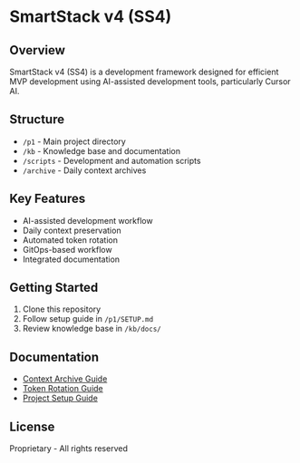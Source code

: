 # SmartStack v4 (SS4)

## Overview
SmartStack v4 (SS4) is a development framework designed for efficient MVP development using AI-assisted development tools, particularly Cursor AI.

## Structure
- `/p1` - Main project directory
- `/kb` - Knowledge base and documentation
- `/scripts` - Development and automation scripts
- `/archive` - Daily context archives

## Key Features
- AI-assisted development workflow
- Daily context preservation
- Automated token rotation
- GitOps-based workflow
- Integrated documentation

## Getting Started
1. Clone this repository
2. Follow setup guide in `/p1/SETUP.md`
3. Review knowledge base in `/kb/docs/`

## Documentation
- [Context Archive Guide](/kb/docs/context-archive-guide.md)
- [Token Rotation Guide](/kb/docs/token-rotation-guide.md)
- [Project Setup Guide](/p1/SETUP.md)

## License
Proprietary - All rights reserved 
